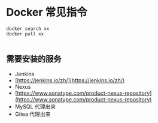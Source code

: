 # Docker 常见指令

```shell
docker search xx
docker pull xx


```
 
 
## 需要安装的服务

- Jenkins
 -  [https://jenkins.io/zh/](https://jenkins.io/zh/)
- Nexus 
 - [https://www.sonatype.com/product-nexus-repository](https://www.sonatype.com/product-nexus-repository)
- MySQL 代理出来
- Gitea 代理出来